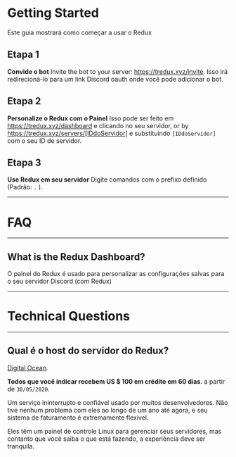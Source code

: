 # Getting Started
Este guia mostrará como começar a usar o Redux

## Etapa 1
**Convide o bot**
Invite the bot to your server: https://tredux.xyz/invite.
Isso irá redirecioná-lo para um link Discord oauth onde você pode adicionar o bot.

## Etapa 2
**Personalize o Redux com o Painel**
Isso pode ser feito em https://tredux.xyz/dashboard e clicando no seu servidor,
or by https://tredux.xyz/servers/[IDdoServidor] e substituindo `[IDdoServidor]` com o seu ID de servidor.

## Etapa 3
**Use Redux em seu servidor**
Digite comandos com o prefixo definido (Padrão: `.` ).

---

# FAQ

---

## What is the Redux Dashboard?
O painel do Redux é usado para personalizar as configurações salvas para o seu servidor Discord (com Redux)

---

# Technical Questions

---

## Qual é o host do servidor do Redux?
[Digital Ocean](https://m.do.co/c/be464b522714).

**Todos que você indicar recebem US $ 100 em crédito em 60 dias.** a partir de `30/05/2020`.

Um serviço ininterrupto e confiável usado por muitos desenvolvedores.
Não tive nenhum problema com eles ao longo de um ano até agora, e seu sistema de faturamento é extremamente flexível.

Eles têm um painel de controle Linux para gerenciar seus servidores, mas contanto que você saiba o que está fazendo, a experiência deve ser tranquila.